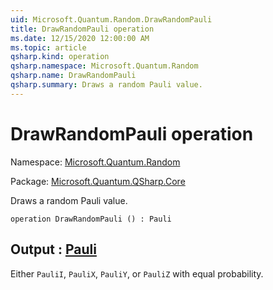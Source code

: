 ```yaml
---
uid: Microsoft.Quantum.Random.DrawRandomPauli
title: DrawRandomPauli operation
ms.date: 12/15/2020 12:00:00 AM
ms.topic: article
qsharp.kind: operation
qsharp.namespace: Microsoft.Quantum.Random
qsharp.name: DrawRandomPauli
qsharp.summary: Draws a random Pauli value.
---
```


# DrawRandomPauli operation

Namespace: [Microsoft.Quantum.Random](xref:Microsoft.Quantum.Random)

Package: [Microsoft.Quantum.QSharp.Core](https://nuget.org/packages/Microsoft.Quantum.QSharp.Core)


Draws a random Pauli value.

```qsharp
operation DrawRandomPauli () : Pauli
```


## Output : [Pauli](xref:microsoft.quantum.lang-ref.pauli)

Either `PauliI`, `PauliX`, `PauliY`, or `PauliZ` with equalprobability.